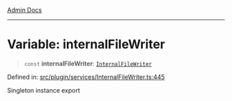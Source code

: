 [Admin Docs](/)

***

# Variable: internalFileWriter

> `const` **internalFileWriter**: [`InternalFileWriter`](../classes/InternalFileWriter.md)

Defined in: [src/plugin/services/InternalFileWriter.ts:445](https://github.com/PalisadoesFoundation/talawa-admin/blob/main/src/plugin/services/InternalFileWriter.ts#L445)

Singleton instance export

